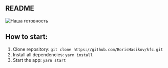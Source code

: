 ## README

![Наша готовность](https://img.shields.io/badge/done-false-red.svg "Наша готовность")

## How to start:
1. Clone repository: `git clone https://github.com/BorisHasikov/kfc.git`
1. Install all dependencies: `yarn install`
3. Start the app: `yarn start`
